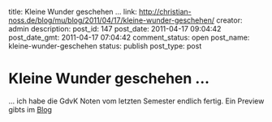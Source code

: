 title: Kleine Wunder geschehen ...
link: http://christian-noss.de/blog/mu/blog/2011/04/17/kleine-wunder-geschehen/
creator: admin
description: 
post_id: 147
post_date: 2011-04-17 09:04:42
post_date_gmt: 2011-04-17 07:04:42
comment_status: open
post_name: kleine-wunder-geschehen
status: publish
post_type: post

# Kleine Wunder geschehen ...

... ich habe die GdvK Noten vom letzten Semester endlich fertig. Ein Preview gibts im [Blog](http://www.christian-noss.de/blog/gdvk_1011/?p=261)